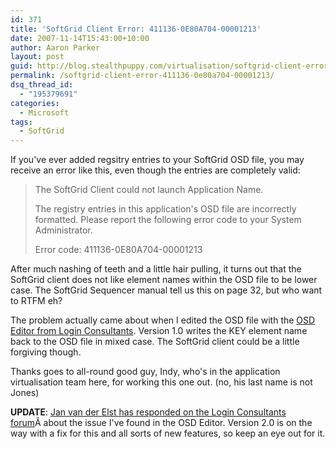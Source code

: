 ```yaml
---
id: 371
title: 'SoftGrid Client Error: 411136-0E80A704-00001213'
date: 2007-11-14T15:43:00+10:00
author: Aaron Parker
layout: post
guid: http://blog.stealthpuppy.com/virtualisation/softgrid-client-error-411136-0e80a704-00001213
permalink: /softgrid-client-error-411136-0e80a704-00001213/
dsq_thread_id:
  - "195379691"
categories:
  - Microsoft
tags:
  - SoftGrid
---
```

If you've ever added regsitry entries to your SoftGrid OSD file, you may receive an error like this, even though the entries are completely valid:

> The SoftGrid Client could not launch Application Name.
> 
> The registry entries in this application's OSD file are incorrectly formatted. Please report the following error code to your System Administrator.
> 
> Error code: 411136-0E80A704-00001213

After much nashing of teeth and a little hair pulling, it turns out that the SoftGrid client does not like element names within the OSD file to be lower case. The SoftGrid Sequencer manual tell us this on page 32, but who want to RTFM eh?

The problem actually came about when I edited the OSD file with the [OSD Editor from Login Consultants](http://www.loginconsultants.com/index.php?option=com_docman&task=doc_details&gid=11&Itemid=149). Version 1.0 writes the KEY element name back to the OSD file in mixed case. The SoftGrid client could be a little forgiving though.

Thanks goes to all-round good guy, Indy, who's in the application virtualisation team here, for working this one out. (no, his last name is not Jones)

**UPDATE**: [Jan van der Elst has responded on the Login Consultants forum](http://www.loginconsultants.com/forum/viewtopic.php?t=477)Â about the issue I've found in the OSD Editor. Version 2.0 is on the way with a fix for this and all sorts of new features, so keep an eye out for it.